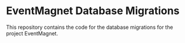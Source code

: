# EventMagnet Database Migrations

This repository contains the code for the database migrations for the project EventMagnet.
